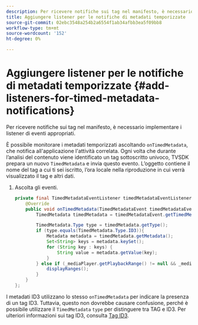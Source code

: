 ```yaml
---
description: Per ricevere notifiche sui tag nel manifesto, è necessario implementare i listener di eventi appropriati.
title: Aggiungere listener per le notifiche di metadati temporizzate
source-git-commit: 02ebc3548a254b2a6554f1ab34afbb3ea5f09bb8
workflow-type: tm+mt
source-wordcount: '152'
ht-degree: 0%

---
```


# Aggiungere listener per le notifiche di metadati temporizzate {#add-listeners-for-timed-metadata-notifications}

Per ricevere notifiche sui tag nel manifesto, è necessario implementare i listener di eventi appropriati.

È possibile monitorare i metadati temporizzati ascoltando `onTimedMetadata`, che notifica all&#39;applicazione l&#39;attività correlata. Ogni volta che durante l’analisi del contenuto viene identificato un tag sottoscritto univoco, TVSDK prepara un nuovo `TimedMetadata` e invia questo evento. L’oggetto contiene il nome del tag a cui ti sei iscritto, l’ora locale nella riproduzione in cui verrà visualizzato il tag e altri dati.

1. Ascolta gli eventi.

   ```java
   private final TimedMetadataEventListener timedMetadataEventListener = new TimedMetadataEventListener() { 
       @Override 
       public void onTimedMetadata(TimedMetadataEvent timedMetadataEvent) { 
           TimedMetadata timedMetadata = timedMetadataEvent.getTimedMetadata(); 
   
           TimedMetadata.Type type = timedMetadata.getType(); 
           if (type.equals(TimedMetadata.Type.ID3)){ 
               Metadata metadata = timedMetadata.getMetadata(); 
               Set<String> keys = metadata.keySet(); 
               for (String key : keys) { 
                   String value = metadata.getValue(key); 
               } 
           } else if (_mediaPlayer.getPlaybackRange() != null && _mediaPlayer.getPlaybackRange().getDuration() > 0) { 
               displayRanges(); 
           } 
       } 
   }; 
   ```

I metadati ID3 utilizzano lo stesso `onTimedMetadata` per indicare la presenza di un tag ID3. Tuttavia, questo non dovrebbe causare confusione, perché è possibile utilizzare il `TimedMetadata` `type` per distinguere tra TAG e ID3. Per ulteriori informazioni sui tag ID3, consulta  [Tag ID3](../../content-playback-options/t-psdk-android-2.7-id3-metadata-retrieve.md).
